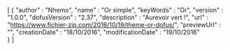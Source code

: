 [
 { 
    "author" : "Nhemo", 
    "name" : "Or simple", 
    "keyWords" : "Or", 
    "version" : "1.0.0", 
    "dofusVersion" : "2.37", 
    "description" : "Aurevoir vert !", 
    "url" : "https://www.fichier-zip.com/2016/10/19/theme-or-dofus/", 
    "previewUrl" : "", 
    "creationDate" : "18/10/2016", 
    "modificationDate" : "19/10/2016"  
  }
]
